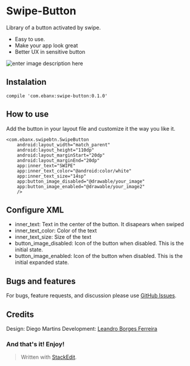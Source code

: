 # Swipe-Button

Library of a button activated by swipe. 

- Easy to use. 
- Make your app look great
- Better UX in sensitive button

![enter image description here](https://lh3.googleusercontent.com/-pG1QBfiSaIo/WSbswf9TR8I/AAAAAAAAACQ/BITTeBVyhvQHM5o2hTW7x4qsbfW3OJbCQCLcB/s0/button+movie.gif "button movie.gif")

## Instalation

    compile 'com.ebanx:swipe-button:0.1.0'

## How to use

Add the button in your layout file and customize it the way you like it.

    <com.ebanx.swipebtn.SwipeButton
        android:layout_width="match_parent"
        android:layout_height="110dp"
        android:layout_marginStart="20dp"
        android:layout_marginEnd="20dp"
        app:inner_text="SWIPE"
        app:inner_text_color="@android:color/white"
        app:inner_text_size="14sp"
        app:button_image_disabled="@drawable/your_image"
        app:button_image_enabled="@drawable/your_image2"
        />

## Configure XML

 - inner_text: Text in the center of the button. It disapears when swiped
 - inner_text_color: Color of the text
 - inner_text_size: Size of the text
 - button_image_disabled: Icon of the button when disabled. This is the initial state. 
 - button_image_enabled: Icon of the button when disabled. This is the initial expanded state. 

## Bugs and features
For bugs, feature requests, and discussion please use [GitHub Issues](https://github.com/ebanx/swipe-button/issues).

## Credits
Design: Diego Martins
Development: [Leandro Borges Ferreira](https://github.com/leandroBorgesFerreira)

### And that's it! Enjoy!

> Written with [StackEdit](https://stackedit.io/).
